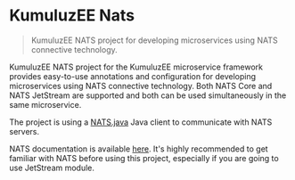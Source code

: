 [//]: # (@formatter:off)
# KumuluzEE Nats

> KumuluzEE NATS project for developing microservices using NATS connective technology.

KumuluzEE NATS project for the KumuluzEE microservice framework provides easy-to-use annotations and configuration for developing microservices using NATS connective technology.
Both NATS Core and NATS JetStream are supported and both can be used simultaneously in the same microservice.

The project is using a [NATS.java](https://github.com/nats-io/nats.java) Java client to communicate with NATS servers.

NATS documentation is available [here](https://docs.nats.io/nats-concepts/overview). It's highly recommended to get familiar with NATS before using this project, especially if you are going to use JetStream module.